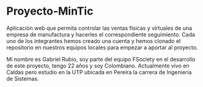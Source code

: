 # Proyecto-MinTic
Aplicación web que permita controlar las ventas físicas y virtuales de una empresa de manufactura y hacerles el correspondiente seguimiento.
Cada uno de los integrantes hemos creado una cuenta y hemos clonado el repositorio en nuestros equipos locales para empezar a aportar al proyecto.


Mi nombre es Gabriel Rubio, soy parte del equipo FSociety en el desarrollo de este proyecto, tengo 22 años y soy Colombiano. Actualmente vivo en Caldas pero estudio en la UTP ubicada en Pereira la carrera de Ingeniería de Sistemas. 